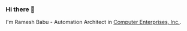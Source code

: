 ### Hi there 👋

I'm Ramesh Babu - Automation Architect in [Computer Enterprises, Inc.](https://www.ceiamerica.com/).
